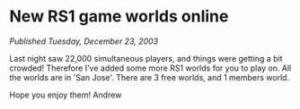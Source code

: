# New RS1 game worlds online
*Published Tuesday, December 23, 2003*

Last night saw 22,000 simultaneous players, and things were getting a bit crowded! Therefore I've added some more RS1 worlds for you to play on.
All the worlds are in 'San Jose'. There are 3 free worlds, and 1 members world.

Hope you enjoy them!
Andrew